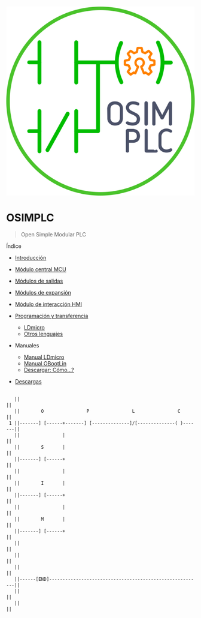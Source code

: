 ![Logo](docs/images/logo2.png)

# OSIMPLC
<!-- {.massive-header.-with-tagline.center} -->
> Open Simple Modular PLC

Índice

* [Introducción](docs/es/01-home.md)
* [Módulo central MCU](docs/es/02-mcu.md)
* [Módulos de salidas](docs/es/03-outs.md)
* [Módulos de expansión](docs/es/04-expansions.md)
* [Módulo de interacción HMI](docs/es/05-hmi.md)
* [Programación y transferencia](docs/es/06-environments.md)
  * [LDmicro](docs/es/07-ldmicro.md)
  * [Otros lenguajes](docs/es/08-otherlangs.md)

* Manuales
  * [Manual LDmicro](docs/es/LDmicro_manual.md)
  * [Manual OBootLin](docs/es/OBootLin_manual.md)
  * [Descargar: Cómo...?](docs/downloads.md)

* [Descargas](docs/downloads.md)


```

   ||                                                                    ||
   ||        O                P                L                C        ||
 1 ||-------] [------+-------] [--------------]/[--------------( )-------||
   ||                |                                                   ||
   ||        S       |                                                   ||
   ||-------] [------+                                                   ||
   ||                |                                                   ||
   ||        I       |                                                   ||
   ||-------] [------+                                                   ||
   ||                |                                                   ||
   ||        M       |                                                   ||
   ||-------] [------+                                                   ||
   ||                                                                    ||
   ||                                                                    ||
   ||                                                                    ||
   ||------[END]---------------------------------------------------------||
   ||                                                                    ||
   ||                                                                    ||


```
